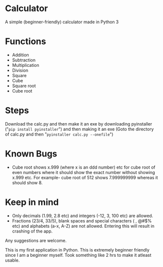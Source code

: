 # Calculator
A simple (beginner-friendly) calculator made in Python 3

# Functions

- Addition
- Subtraction 
- Multiplication 
- Division 
- Square 
- Cube
- Square root
- Cube root

# Steps 

Download the calc.py and then make it an exe by downloading pyinstaller ("`pip install pyinstaller`") and then making it an exe (Goto the directory of calc.py and then "`pyinstaller calc.py --onefile`")

# Known Bugs
- Cube root shows x.999 (where x is an ddd number) etc for cube root of even numbers where it should show the exact number without showing x.999 etc.
For example- cube root of 512 shows 7.999999999 whereas it should show 8.

# Keep in mind

- Only decimals (1.99, 2.8 etc) and integers (-12, 3, 100 etc) are allowed. 
- Fractions (23/4, 33/5), blank spaces and special characters ( , @#$% etc) and alphabets (a-x, A-Z) are not allowed. Entering this will result in crashing of the app.

Any suggestions are welcome.

This is my first application in Python. This is extremely beginner friendly since I am a beginner myself. Took something like 2 hrs to make it atleast usable.
